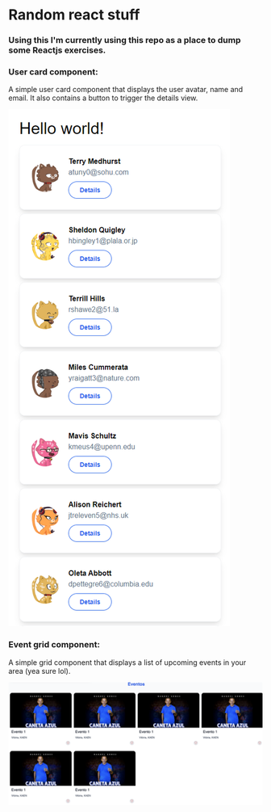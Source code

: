# Random react stuff

### Using this I'm currently using this repo as a place to dump some Reactjs exercises.

### User card component:

A simple user card component that displays the user avatar, name and email. It also contains a button to trigger the details view.

<img title="UserCard component example" alt="UserCard component example" src="./imgs/user_card.png">

### Event grid component:

A simple grid component that displays a list of upcoming events in your area (yea sure lol).

<img title="Event grid component" alt="Event grid component" src="./imgs/event_card.png">
